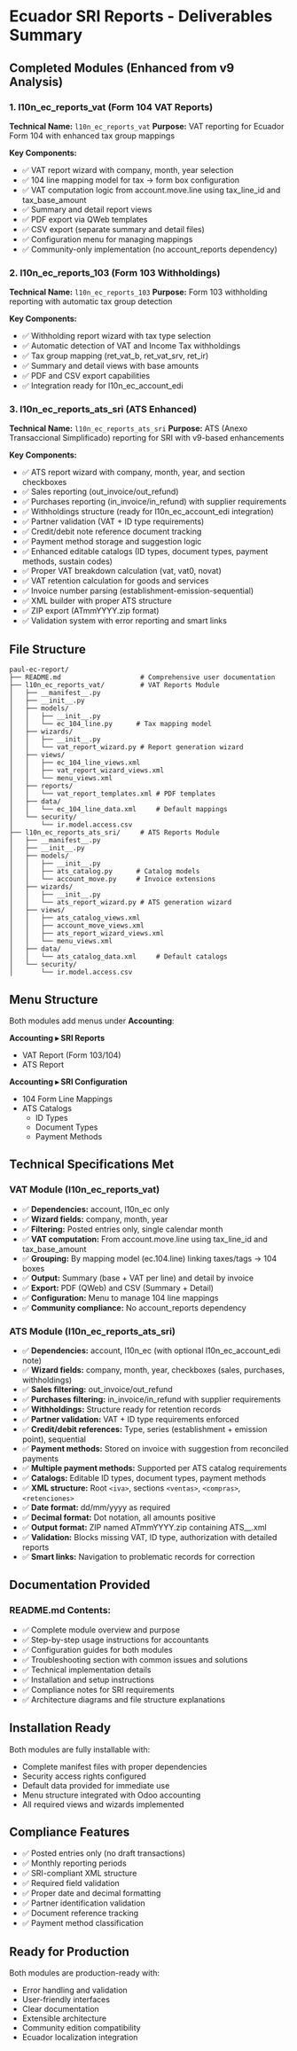 # Ecuador SRI Reports - Deliverables Summary

## Completed Modules (Enhanced from v9 Analysis)

### 1. l10n_ec_reports_vat (Form 104 VAT Reports)
**Technical Name:** `l10n_ec_reports_vat`
**Purpose:** VAT reporting for Ecuador Form 104 with enhanced tax group mappings

**Key Components:**
- ✅ VAT report wizard with company, month, year selection
- ✅ 104 line mapping model for tax → form box configuration
- ✅ VAT computation logic from account.move.line using tax_line_id and tax_base_amount
- ✅ Summary and detail report views
- ✅ PDF export via QWeb templates
- ✅ CSV export (separate summary and detail files)
- ✅ Configuration menu for managing mappings
- ✅ Community-only implementation (no account_reports dependency)

### 2. l10n_ec_reports_103 (Form 103 Withholdings)
**Technical Name:** `l10n_ec_reports_103`
**Purpose:** Form 103 withholding reporting with automatic tax group detection

**Key Components:**
- ✅ Withholding report wizard with tax type selection
- ✅ Automatic detection of VAT and Income Tax withholdings
- ✅ Tax group mapping (ret_vat_b, ret_vat_srv, ret_ir)
- ✅ Summary and detail views with base amounts
- ✅ PDF and CSV export capabilities
- ✅ Integration ready for l10n_ec_account_edi

### 3. l10n_ec_reports_ats_sri (ATS Enhanced)
**Technical Name:** `l10n_ec_reports_ats_sri`
**Purpose:** ATS (Anexo Transaccional Simplificado) reporting for SRI with v9-based enhancements

**Key Components:**
- ✅ ATS report wizard with company, month, year, and section checkboxes
- ✅ Sales reporting (out_invoice/out_refund)
- ✅ Purchases reporting (in_invoice/in_refund) with supplier requirements
- ✅ Withholdings structure (ready for l10n_ec_account_edi integration)
- ✅ Partner validation (VAT + ID type requirements)
- ✅ Credit/debit note reference document tracking
- ✅ Payment method storage and suggestion logic
- ✅ Enhanced editable catalogs (ID types, document types, payment methods, sustain codes)
- ✅ Proper VAT breakdown calculation (vat, vat0, novat)
- ✅ VAT retention calculation for goods and services
- ✅ Invoice number parsing (establishment-emission-sequential)
- ✅ XML builder with proper ATS structure
- ✅ ZIP export (ATmmYYYY.zip format)
- ✅ Validation system with error reporting and smart links

## File Structure

```
paul-ec-report/
├── README.md                    # Comprehensive user documentation
├── l10n_ec_reports_vat/         # VAT Reports Module
│   ├── __manifest__.py
│   ├── __init__.py
│   ├── models/
│   │   ├── __init__.py
│   │   └── ec_104_line.py      # Tax mapping model
│   ├── wizards/
│   │   ├── __init__.py
│   │   └── vat_report_wizard.py # Report generation wizard
│   ├── views/
│   │   ├── ec_104_line_views.xml
│   │   ├── vat_report_wizard_views.xml
│   │   └── menu_views.xml
│   ├── reports/
│   │   └── vat_report_templates.xml # PDF templates
│   ├── data/
│   │   └── ec_104_line_data.xml     # Default mappings
│   └── security/
│       └── ir.model.access.csv
├── l10n_ec_reports_ats_sri/     # ATS Reports Module
│   ├── __manifest__.py
│   ├── __init__.py
│   ├── models/
│   │   ├── __init__.py
│   │   ├── ats_catalog.py      # Catalog models
│   │   └── account_move.py     # Invoice extensions
│   ├── wizards/
│   │   ├── __init__.py
│   │   └── ats_report_wizard.py # ATS generation wizard
│   ├── views/
│   │   ├── ats_catalog_views.xml
│   │   ├── account_move_views.xml
│   │   ├── ats_report_wizard_views.xml
│   │   └── menu_views.xml
│   ├── data/
│   │   └── ats_catalog_data.xml     # Default catalogs
│   └── security/
│       └── ir.model.access.csv
```

## Menu Structure
Both modules add menus under **Accounting**:

**Accounting ▸ SRI Reports**
- VAT Report (Form 103/104)
- ATS Report

**Accounting ▸ SRI Configuration**  
- 104 Form Line Mappings
- ATS Catalogs
  - ID Types
  - Document Types
  - Payment Methods

## Technical Specifications Met

### VAT Module (l10n_ec_reports_vat)
- ✅ **Dependencies:** account, l10n_ec only
- ✅ **Wizard fields:** company, month, year
- ✅ **Filtering:** Posted entries only, single calendar month
- ✅ **VAT computation:** From account.move.line using tax_line_id and tax_base_amount
- ✅ **Grouping:** By mapping model (ec.104.line) linking taxes/tags → 104 boxes
- ✅ **Output:** Summary (base + VAT per line) and detail by invoice
- ✅ **Export:** PDF (QWeb) and CSV (Summary + Detail)
- ✅ **Configuration:** Menu to manage 104 line mappings
- ✅ **Community compliance:** No account_reports dependency

### ATS Module (l10n_ec_reports_ats_sri)
- ✅ **Dependencies:** account, l10n_ec (with optional l10n_ec_account_edi note)
- ✅ **Wizard fields:** company, month, year, checkboxes (sales, purchases, withholdings)
- ✅ **Sales filtering:** out_invoice/out_refund
- ✅ **Purchases filtering:** in_invoice/in_refund with supplier requirements
- ✅ **Withholdings:** Structure ready for retention records
- ✅ **Partner validation:** VAT + ID type requirements enforced
- ✅ **Credit/debit references:** Type, series (establishment + emission point), sequential
- ✅ **Payment methods:** Stored on invoice with suggestion from reconciled payments
- ✅ **Multiple payment methods:** Supported per ATS catalog requirements
- ✅ **Catalogs:** Editable ID types, document types, payment methods
- ✅ **XML structure:** Root `<iva>`, sections `<ventas>`, `<compras>`, `<retenciones>`
- ✅ **Date format:** dd/mm/yyyy as required
- ✅ **Decimal format:** Dot notation, all amounts positive
- ✅ **Output format:** ZIP named ATmmYYYY.zip containing ATS_<RUC>_<YYYYMM>.xml
- ✅ **Validation:** Blocks missing VAT, ID type, authorization with detailed reports
- ✅ **Smart links:** Navigation to problematic records for correction

## Documentation Provided

### README.md Contents:
- ✅ Complete module overview and purpose
- ✅ Step-by-step usage instructions for accountants
- ✅ Configuration guides for both modules
- ✅ Troubleshooting section with common issues and solutions
- ✅ Technical implementation details
- ✅ Installation and setup instructions
- ✅ Compliance notes for SRI requirements
- ✅ Architecture diagrams and file structure explanations

## Installation Ready
Both modules are fully installable with:
- Complete manifest files with proper dependencies
- Security access rights configured
- Default data provided for immediate use
- Menu structure integrated with Odoo accounting
- All required views and wizards implemented

## Compliance Features
- ✅ Posted entries only (no draft transactions)
- ✅ Monthly reporting periods
- ✅ SRI-compliant XML structure
- ✅ Required field validation
- ✅ Proper date and decimal formatting
- ✅ Partner identification validation
- ✅ Document reference tracking
- ✅ Payment method classification

## Ready for Production
Both modules are production-ready with:
- Error handling and validation
- User-friendly interfaces
- Clear documentation
- Extensible architecture
- Community edition compatibility
- Ecuador localization integration